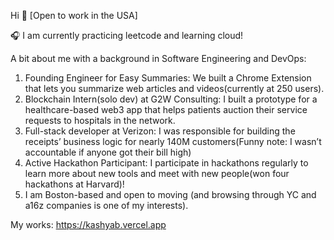 Hi 👋 [Open to work in the USA] 

🎧 I am currently practicing leetcode and learning cloud!

A bit about me with a background in Software Engineering and DevOps:
1. Founding Engineer for Easy Summaries: We built a Chrome Extension that lets you summarize web articles and videos(currently at 250 users).
2. Blockchain Intern(solo dev) at G2W Consulting: I built a prototype for a healthcare-based web3 app that helps patients auction their service requests to hospitals in the network.
3. Full-stack developer at Verizon: I was responsible for building the receipts’ business logic for nearly 140M customers(Funny note: I wasn’t accountable if anyone got their bill high)
4. Active Hackathon Participant: I participate in hackathons regularly to learn more about new tools and meet with new people(won four hackathons at Harvard)!
5. I am Boston-based and open to moving (and browsing through YC and a16z companies is one of my interests).

My works: https://kashyab.vercel.app
